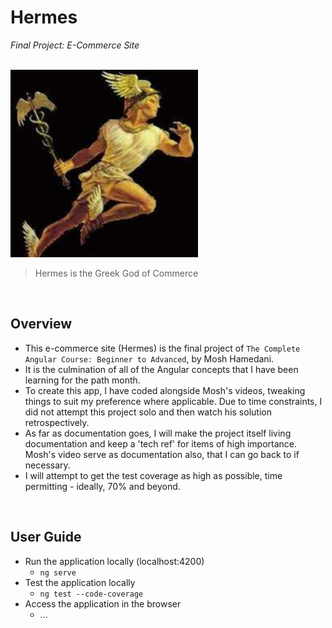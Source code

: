 # Hermes
*Final Project: E-Commerce Site* 

<br>

<img src="../../resources/hermes.jpeg" alt="300" width="300">

> Hermes is the Greek God of Commerce

<br>

## Overview
* This e-commerce site (Hermes) is the final project of ```The Complete Angular Course: Beginner to Advanced```, by Mosh Hamedani. 
* It is the culmination of all of the Angular concepts that I have been learning for the path month.
* To create this app, I have coded alongside Mosh's videos, tweaking things to suit my preference where applicable. Due to time constraints, I did not attempt this project solo and then watch his solution retrospectively.
* As far as documentation goes, I will make the project itself living documentation and keep a 'tech ref' for items of high importance. Mosh's video serve as documentation also, that I can go back to if necessary.
* I will attempt to get the test coverage as high as possible, time permitting - ideally, 70% and beyond.

<br>

## User Guide
* Run the application locally (localhost:4200)
    * ```ng serve```
* Test the application locally
    * ```ng test --code-coverage```
* Access the application in the browser
    * ...


